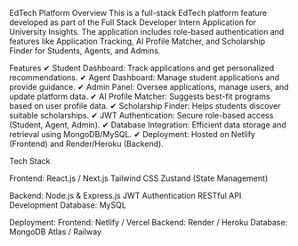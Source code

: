 EdTech Platform 
Overview
This is a full-stack EdTech platform feature developed as part of the Full Stack Developer Intern Application for University Insights. The application includes role-based authentication and features like Application Tracking, AI Profile Matcher, and Scholarship Finder for Students, Agents, and Admins.

Features
✔ Student Dashboard: Track applications and get personalized recommendations.
✔ Agent Dashboard: Manage student applications and provide guidance.
✔ Admin Panel: Oversee applications, manage users, and update platform data.
✔ AI Profile Matcher: Suggests best-fit programs based on user profile data.
✔ Scholarship Finder: Helps students discover suitable scholarships.
✔ JWT Authentication: Secure role-based access (Student, Agent, Admin).
✔ Database Integration: Efficient data storage and retrieval using MongoDB/MySQL.
✔ Deployment: Hosted on Netlify (Frontend) and Render/Heroku (Backend).

Tech Stack

Frontend:
React.js / Next.js
Tailwind CSS
Zustand (State Management)

Backend:
Node.js & Express.js
JWT Authentication
RESTful API Development
Database:
MySQL

Deployment:
Frontend: Netlify / Vercel
Backend: Render / Heroku
Database: MongoDB Atlas / Railway
